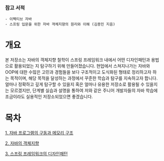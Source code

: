 

### 참고 서적
```
- 이펙티브 자바
- 스프링 입문을 위한 자바 객체지향의 원리와 이해 (김종민 지음)
```

# 개요  
본 저장소는 자바의 객체지향 철학이 스프링 프레임워크 내에서 어떤 디자인패턴과 용법으로 활용되었는 지 탐구하기 위해 만들어졌습니다.
현업에서 스쳐지나가는 자바와 OOP에 대한 수많은 고민과 경험들을 보다 구조적이고 도식화된 형태로 정리하고자 하는 목적이며, 해당 목적을 달성하는 과정에서 꾸준한 학습과 탐구를 지속하고자 합니다.   
얼마나 정확하고 깊게 탐구할 수 있을지 혹은 얼마나 유용한 저장소로 활용될 수 있을지는 모르겠지만, 단계별 실습과 설명을 통하여 저와 같은 주니어 개발자들의 자바 학습에 조금이라도 실용적인 저장소되었으면 좋겠습니다.

# 목차
[1. 자바 프로그램의 구동과 메모리 구조](https://github.com/e-build/java-oop-to-spring/blob/main/concept/java-program-running-and-memory-change.md)

[2. 자바의 객체지향](https://github.com/e-build/java-oop-to-spring/blob/main/concept/oop-on-java.md)

[3. 스프링 프레임워크의 디자인패턴](https://github.com/e-build/java-oop-to-spring/blob/main/concept/java-program-running-and-memory-change.md)





